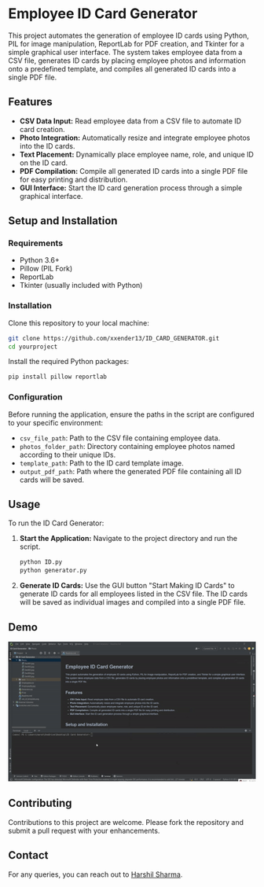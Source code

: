 
# Employee ID Card Generator

This project automates the generation of employee ID cards using Python, PIL for image manipulation, ReportLab for PDF creation, and Tkinter for a simple graphical user interface. The system takes employee data from a CSV file, generates ID cards by placing employee photos and information onto a predefined template, and compiles all generated ID cards into a single PDF file.

## Features

- **CSV Data Input:** Read employee data from a CSV file to automate ID card creation.
- **Photo Integration:** Automatically resize and integrate employee photos into the ID cards.
- **Text Placement:** Dynamically place employee name, role, and unique ID on the ID card.
- **PDF Compilation:** Compile all generated ID cards into a single PDF file for easy printing and distribution.
- **GUI Interface:** Start the ID card generation process through a simple graphical interface.

## Setup and Installation

### Requirements

- Python 3.6+
- Pillow (PIL Fork)
- ReportLab
- Tkinter (usually included with Python)

### Installation

Clone this repository to your local machine:

```bash
git clone https://github.com/xxender13/ID_CARD_GENERATOR.git
cd yourproject
```

Install the required Python packages:

```bash
pip install pillow reportlab
```

### Configuration

Before running the application, ensure the paths in the script are configured to your specific environment:

- `csv_file_path`: Path to the CSV file containing employee data.
- `photos_folder_path`: Directory containing employee photos named according to their unique IDs.
- `template_path`: Path to the ID card template image.
- `output_pdf_path`: Path where the generated PDF file containing all ID cards will be saved.

## Usage

To run the ID Card Generator:

1. **Start the Application:**
   Navigate to the project directory and run the script.
   ```bash
   python ID.py
   python generator.py
   ```
2. **Generate ID Cards:**
   Use the GUI button "Start Making ID Cards" to generate ID cards for all employees listed in the CSV file. The ID cards will be saved as individual images and compiled into a single PDF file.


## Demo
![ID Card Generation Process](https://github.com/xxender13/ID_CARD_GENERATOR/blob/main/Demo.gif?raw=true)

## Contributing

Contributions to this project are welcome. Please fork the repository and submit a pull request with your enhancements.

## Contact

For any queries, you can reach out to [Harshil Sharma](harshil.sharma@slu.edu).
```
